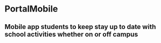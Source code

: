 # PortalMobile

## Mobile app students to keep stay up to date with school activities whether on or off campus
